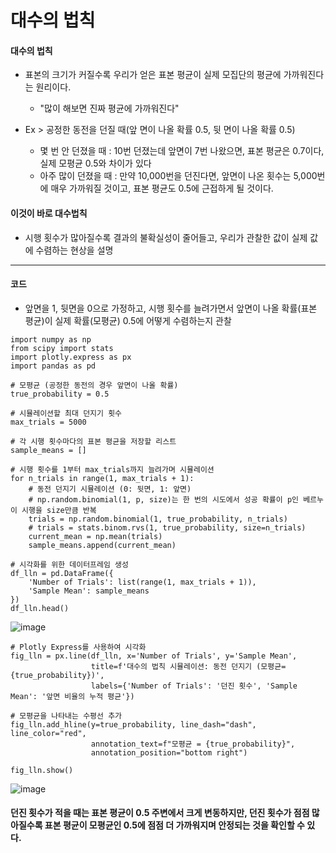 대수의 법칙 
===

#### 대수의 법칙
+ 표본의 크기가 커질수록 우리가 얻은 표본 평균이 실제 모집단의 평균에 가까워진다는 원리이다.
  + "많이 해보면 진짜 평균에 가까워진다"

+ Ex > 공정한 동전을 던질 때(앞 면이 나올 확률 0.5, 뒷 면이 나올 확률 0.5)
  + 몇 번 안 던졌을 때 : 10번 던졌는데 앞면이 7번 나왔으면, 표본 평균은 0.7이다, 실제 모평균 0.5와 차이가 있다
  + 아주 많이 던졌을 때 : 만약 10,000번을 던진다면, 앞면이 나온 횟수는 5,000번에 매우 가까워질 것이고, 표본 평균도 0.5에 근접하게 될 것이다.

#### 이것이 바로 대수법칙
+ 시행 횟수가 많아질수록 결과의 불확실성이 줄어들고, 우리가 관찰한 값이 실제 값에 수렴하는 현상을 설명

------

#### 코드
+ 앞면을 1, 뒷면을 0으로 가정하고, 시행 횟수를 늘려가면서 앞면이 나올 확률(표본 평균)이 실제 확률(모평균) 0.5에 어떻게 수렴하는지 관찰
```
import numpy as np
from scipy import stats
import plotly.express as px
import pandas as pd

# 모평균 (공정한 동전의 경우 앞면이 나올 확률)
true_probability = 0.5

# 시뮬레이션할 최대 던지기 횟수
max_trials = 5000

# 각 시행 횟수마다의 표본 평균을 저장할 리스트
sample_means = []

# 시행 횟수를 1부터 max_trials까지 늘려가며 시뮬레이션
for n_trials in range(1, max_trials + 1):
    # 동전 던지기 시뮬레이션 (0: 뒷면, 1: 앞면)
    # np.random.binomial(1, p, size)는 한 번의 시도에서 성공 확률이 p인 베르누이 시행을 size만큼 반복
    trials = np.random.binomial(1, true_probability, n_trials)
    # trials = stats.binom.rvs(1, true_probability, size=n_trials)
    current_mean = np.mean(trials)
    sample_means.append(current_mean)

# 시각화를 위한 데이터프레임 생성
df_lln = pd.DataFrame({
    'Number of Trials': list(range(1, max_trials + 1)),
    'Sample Mean': sample_means
})
df_lln.head()
```
![image](https://github.com/user-attachments/assets/aea7d0b4-250f-4681-a1f5-1495a4cc8a42)

```
# Plotly Express를 사용하여 시각화
fig_lln = px.line(df_lln, x='Number of Trials', y='Sample Mean',
                  title=f'대수의 법칙 시뮬레이션: 동전 던지기 (모평균={true_probability})',
                  labels={'Number of Trials': '던진 횟수', 'Sample Mean': '앞면 비율의 누적 평균'})

# 모평균을 나타내는 수평선 추가
fig_lln.add_hline(y=true_probability, line_dash="dash", line_color="red",
                  annotation_text=f"모평균 = {true_probability}",
                  annotation_position="bottom right")

fig_lln.show()
```
![image](https://github.com/user-attachments/assets/ab244b67-054c-45c8-aa0b-82572c328b38)

#### 던진 횟수가 적을 때는 표본 평균이 0.5 주변에서 크게 변동하지만, 던진 횟수가 점점 많아질수록 표본 평균이 모평균인 0.5에 점점 더 가까워지며 안정되는 것을 확인할 수 있다.

